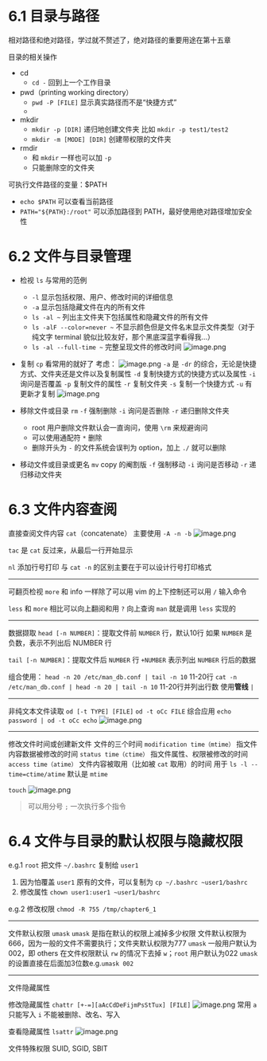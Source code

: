 # 6.1 目录与路径
相对路径和绝对路径，学过就不赘述了，绝对路径的重要用途在第十五章

目录的相关操作
- cd
	- `cd -` 回到上一个工作目录
- pwd（printing working directory）
	- `pwd -P [FILE]` 显示真实路径而不是“快捷方式”
	- 
- mkdir
	- `mkdir -p [DIR]` 递归地创建文件夹 
		比如 `mkdir -p test1/test2`
	- `mkdir -m [MODE] [DIR]` 创建带权限的文件夹
- rmdir
	- 和 `mkdir` 一样也可以加 `-p`
	- 只能删除空的文件夹

可执行文件路径的变量：$PATH
- `echo $PATH` 可以查看当前路径
-  `PATH="${PATH}:/root"` 可以添加路径到 PATH，最好使用绝对路径增加安全性
# 6.2 文件与目录管理
- 检视 `ls` 与常用的范例
	- `-l` 显示包括权限、用户、修改时间的详细信息
	- `-a` 显示包括隐藏文件在内的所有文件
	- `ls -al ~` 列出主文件夹下包括属性和隐藏文件的所有文件
	- `ls -alF --color=never ~` 不显示颜色但是文件名末显示文件类型（对于纯文字 terminal 貌似比较友好，那个黑底深蓝字看得我...）
	- `ls -al --full-time ~` 完整呈现文件的修改时间
	![image.png](https://cdn.jsdelivr.net/gh/Pokemongle/img_bed_0@main/img/202411012146170.png)

- 复制 `cp`
	看常用的就好了
	考虑：
	![image.png](https://cdn.jsdelivr.net/gh/Pokemongle/img_bed_0@main/img/202411012201107.png)
	`-a` 是 `-dr` 的综合，无论是快捷方式、文件夹还是文件以及复制属性
	`-d` 复制快捷方式的快捷方式以及属性
	`-i` 询问是否覆盖
	`-p` 复制文件的属性
	`-r` 复制文件夹
	`-s` 复制一个快捷方式
	`-u` 有更新才复制
	![image.png](https://cdn.jsdelivr.net/gh/Pokemongle/img_bed_0@main/img/202411012151403.png)

- 移除文件或目录 `rm`
	`-f` 强制删除
	`-i` 询问是否删除
	`-r` 递归删除文件夹
	- root 用户删除文件默认会一直询问，使用 `\rm` 来规避询问
	- 可以使用通配符 `*` 删除
	- 删除开头为 `-` 的文件系统会误判为 option，加上 `./` 就可以删除

- 移动文件或目录或更名 `mv`
	copy 的阉割版
	`-f` 强制移动
	`-i` 询问是否移动
	`-r` 递归移动文件夹


# 6.3 文件内容查阅
直接查阅文件内容
`cat`（concatenate）
	主要使用 `-A -n -b`
	![image.png](https://cdn.jsdelivr.net/gh/Pokemongle/img_bed_0@main/img/202411012230038.png)

`tac` 是 `cat` 反过来，从最后一行开始显示

`nl` 添加行号打印
	与 `cat -n` 的区别主要在于可以设计行号打印格式

---
可翻页检视
`more`
	和 info 一样除了可以用 vim 的上下控制还可以用 `/` 输入命令

`less`
	和 `more` 相比可以向上翻阅和用 `?` 向上查询
	`man` 就是调用 `less` 实现的

---
数据撷取
`head [-n NUMBER]`：提取文件前 `NUMBER` 行，默认10行
	如果 `NUMBER` 是负数，表示不列出后 NUMBER 行

`tail [-n NUMBER]`：提取文件后 `NUMBER` 行
	`+NUMBER` 表示列出 `NUMBER` 行后的数据

组合使用：
	`head -n 20 /etc/man_db.conf | tail -n 10` 11-20行
	`cat -n /etc/man_db.conf | head -n 20 | tail -n 10` 11-20行并列出行数
	使用**管线** `|`

---
非纯文本文件读取
`od [-t TYPE] [FILE]`
	`od -t oCc FILE`
	综合应用 `echo password | od -t oCc echo`
	![image.png](https://cdn.jsdelivr.net/gh/Pokemongle/img_bed_0@main/img/202411012312501.png)

---
修改文件时间或创建新文件
文件的三个时间
	`modification time（mtime）` 指文件内容数据被修改的时间
	`status time（ctime）` 指文件属性、权限被修改的时间
	`access time（atime）` 文件内容被取用（比如被 `cat` 取用）的时间
	用于 `ls -l --time=ctime/atime` 默认是 `mtime`

`touch`
![image.png](https://cdn.jsdelivr.net/gh/Pokemongle/img_bed_0@main/img/202411012313812.png)

>可以用分号 `;` 一次执行多个指令


# 6.4 文件与目录的默认权限与隐藏权限
e.g.1 `root` 把文件 `~/.bashrc` 复制给 `user1`
1. 因为怕覆盖 `user1` 原有的文件，可以复制为 `cp ~/.bashrc ~user1/bashrc`
2. 修改属性 `chown user1:user1 ~user1/bashrc`

e.g.2 修改权限 `chmod -R 755 /tmp/chapter6_1`

---
文件默认权限 `umask`
	`umask` 是指在默认的权限上减掉多少权限
	文件默认权限为666，因为一般的文件不需要执行；文件夹默认权限为777
	`umask` 一般用户默认为002，即 others 在文件权限默认 `rw` 的情况下去掉 `w`；`root` 用户默认为022
	`umask` 的设置直接在后面加3位数e.g.`umask 002`

---
文件隐藏属性

修改隐藏属性
`chattr [+-=][aAcCdDeFijmPsStTux] [FILE]`
![image.png](https://cdn.jsdelivr.net/gh/Pokemongle/img_bed_0@main/img/202411021154738.png)
	常用 
	`a` 只能写入
	`i` 不能被删除、改名、写入

查看隐藏属性
`lsattr`
![image.png](https://cdn.jsdelivr.net/gh/Pokemongle/img_bed_0@main/img/202411021159091.png)

文件特殊权限 SUID, SGID, SBIT
